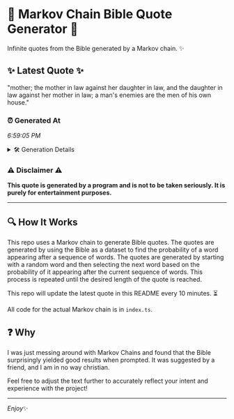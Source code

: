 # 📖 Markov Chain Bible Quote Generator 📖

Infinite quotes from the Bible generated by a Markov chain. ✨

## ✨ Latest Quote ✨
"mother; the mother in law against her daughter in law, and the daughter in law against her mother in law; a man's enemies are the men of his own house."

### ⏰ Generated At
*6:59:05 PM*

<details>
    <summary>🛠️ Generation Details</summary>
    <p>
        <strong>🌱 Seed:</strong> mother;<br>
        <strong>🔄 Iterations:</strong> 29<br>
        <strong>📜 Context History:</strong><br>[ mother; ]: the<br>[ mother;, the ]: mother<br>[ mother;, the, mother ]: in<br>[ mother;, the, mother, in ]: law<br>[ mother;, the, mother, in, law ]: against<br>[ mother;, the, mother, in, law, against ]: her<br>[ the, mother, in, law, against, her ]: daughter<br>[ mother, in, law, against, her, daughter ]: in<br>[ in, law, against, her, daughter, in ]: law,<br>[ law, against, her, daughter, in, law, ]: and<br>[ against, her, daughter, in, law,, and ]: the<br>[ her, daughter, in, law,, and, the ]: daughter<br>[ daughter, in, law,, and, the, daughter ]: in<br>[ in, law,, and, the, daughter, in ]: law<br>[ law,, and, the, daughter, in, law ]: against<br>[ and, the, daughter, in, law, against ]: her<br>[ the, daughter, in, law, against, her ]: mother<br>[ daughter, in, law, against, her, mother ]: in<br>[ in, law, against, her, mother, in ]: law;<br>[ law, against, her, mother, in, law; ]: a<br>[ against, her, mother, in, law;, a ]: man's<br>[ her, mother, in, law;, a, man's ]: enemies<br>[ mother, in, law;, a, man's, enemies ]: are<br>[ in, law;, a, man's, enemies, are ]: the<br>[ law;, a, man's, enemies, are, the ]: men<br>[ a, man's, enemies, are, the, men ]: of<br>[ man's, enemies, are, the, men, of ]: his<br>[ enemies, are, the, men, of, his ]: own<br>[ are, the, men, of, his, own ]: house.<br>
    </p>
</details>

### ⚠️ Disclaimer ⚠️
**This quote is generated by a program and is not to be taken seriously. It is purely for entertainment purposes.**

---

## 🔍 How It Works

This repo uses a Markov chain to generate Bible quotes. The quotes are generated by using the Bible as a dataset to find the probability of a word appearing after a sequence of words. The quotes are generated by starting with a random word and then selecting the next word based on the probability of it appearing after the current sequence of words. This process is repeated until the desired length of the quote is reached.

This repo will update the latest quote in this README every 10 minutes. ⏳

All code for the actual Markov chain is in `index.ts`.

## ❓ Why

I was just messing around with Markov Chains and found that the Bible surprisingly yielded good results when prompted. 
It was suggested by a friend, and I am in no way christian.

Feel free to adjust the text further to accurately reflect your intent and experience with the project!

---

*Enjoy*✨
